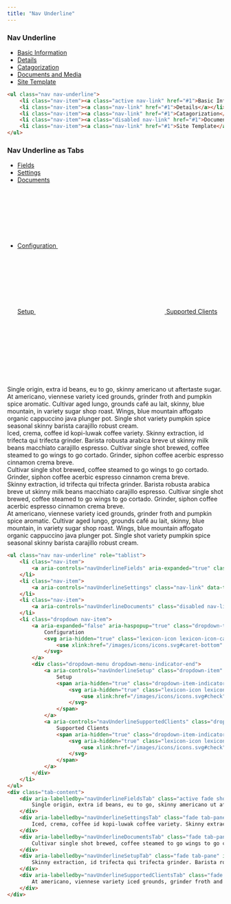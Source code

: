 ```yaml
---
title: "Nav Underline"
---
```


<article id="nav-underline">

### Nav Underline

<ul class="nav nav-underline">
	<li class="nav-item"><a class="active nav-link" href="#1">Basic Information</a></li>
	<li class="nav-item"><a class="nav-link" href="#1">Details</a></li>
	<li class="nav-item"><a class="nav-link" href="#1">Catagorization</a></li>
	<li class="nav-item"><a class="disabled nav-link" href="#1">Documents and Media</a></li>
	<li class="nav-item"><a class="nav-link" href="#1">Site Template</a></li>
</ul>

```html
<ul class="nav nav-underline">
	<li class="nav-item"><a class="active nav-link" href="#1">Basic Information</a></li>
	<li class="nav-item"><a class="nav-link" href="#1">Details</a></li>
	<li class="nav-item"><a class="nav-link" href="#1">Catagorization</a></li>
	<li class="nav-item"><a class="disabled nav-link" href="#1">Documents and Media</a></li>
	<li class="nav-item"><a class="nav-link" href="#1">Site Template</a></li>
</ul>
```

</article>


<article id="nav-underline-as-tabs">

### Nav Underline as Tabs

<ul class="nav nav-underline" role="tablist">
	<li class="nav-item">
		<a aria-controls="navUnderlineFields" aria-expanded="true" class="active nav-link" data-toggle="tab" href="#navUnderlineFields" id="navUnderlineFieldsTab" role="tab">Fields</a>
	</li>
	<li class="nav-item">
		<a aria-controls="navUnderlineSettings" class="nav-link" data-toggle="tab" href="#navUnderlineSettings" id="navUnderlineSettingsTab" role="tab">Settings</a>
	</li>
	<li class="nav-item">
		<a aria-controls="navUnderlineDocuments" class="disabled nav-link" href="#navUnderlineDocuments" id="navUnderlineDocumentsTab" role="tab">Documents</a>
	</li>
	<li class="dropdown nav-item">
		<a aria-expanded="false" aria-haspopup="true" class="dropdown-toggle nav-link" data-toggle="dropdown" href="#1" role="button">
			Configuration
			<svg aria-hidden="true" class="lexicon-icon lexicon-icon-caret-bottom">
				<use xlink:href="/images/icons/icons.svg#caret-bottom" />
			</svg>
		</a>
		<div class="dropdown-menu dropdown-menu-indicator-end">
			<a aria-controls="navUnderlineSetup" class="dropdown-item" data-toggle="tab" href="#navUnderlineSetup" id="navUnderlineSetupTab" role="tab">
				Setup
				<span aria-hidden="true" class="dropdown-item-indicator">
					<svg aria-hidden="true" class="lexicon-icon lexicon-icon-check">
						<use xlink:href="/images/icons/icons.svg#check" />
					</svg>
				</span>
			</a>
			<a aria-controls="navUnderlineSupportedClients" class="dropdown-item" data-toggle="tab" href="#navUnderlineSupportedClients" id="navUnderlineSupportedClientsTab" role="tab">
				Supported Clients
				<span aria-hidden="true" class="dropdown-item-indicator">
					<svg aria-hidden="true" class="lexicon-icon lexicon-icon-check">
						<use xlink:href="/images/icons/icons.svg#check" />
					</svg>
				</span>
			</a>
		</div>
	</li>
</ul>
<div class="tab-content">
	<div aria-labelledby="navUnderlineFieldsTab" class="active fade show tab-pane" id="navUnderlineFields" role="tabpanel">
		Single origin, extra id beans, eu to go, skinny americano ut aftertaste sugar. At americano, viennese variety iced grounds, grinder froth and pumpkin spice aromatic. Cultivar aged lungo, grounds café au lait, skinny, blue mountain, in variety sugar shop roast. Wings, blue mountain affogato organic cappuccino java plunger pot. Single shot variety pumpkin spice seasonal skinny barista carajillo robust cream.
	</div>
	<div aria-labelledby="navUnderlineSettingsTab" class="fade tab-pane" id="navUnderlineSettings" role="tabpanel">
		Iced, crema, coffee id kopi-luwak coffee variety. Skinny extraction, id trifecta qui trifecta grinder. Barista robusta arabica breve ut skinny milk beans macchiato carajillo espresso. Cultivar single shot brewed, coffee steamed to go wings to go cortado. Grinder, siphon coffee acerbic espresso cinnamon crema breve.
	</div>
	<div aria-labelledby="navUnderlineDocumentsTab" class="fade tab-pane" id="navUnderlineDocuments" role="tabpanel">
		Cultivar single shot brewed, coffee steamed to go wings to go cortado. Grinder, siphon coffee acerbic espresso cinnamon crema breve.
	</div>
	<div aria-labelledby="navUnderlineSetupTab" class="fade tab-pane" id="navUnderlineSetup" role="tabpanel">
		Skinny extraction, id trifecta qui trifecta grinder. Barista robusta arabica breve ut skinny milk beans macchiato carajillo espresso. Cultivar single shot brewed, coffee steamed to go wings to go cortado. Grinder, siphon coffee acerbic espresso cinnamon crema breve.
	</div>
	<div aria-labelledby="navUnderlineSupportedClientsTab" class="fade tab-pane" id="navUnderlineSupportedClients" role="tabpanel">
		At americano, viennese variety iced grounds, grinder froth and pumpkin spice aromatic. Cultivar aged lungo, grounds café au lait, skinny, blue mountain, in variety sugar shop roast. Wings, blue mountain affogato organic cappuccino java plunger pot. Single shot variety pumpkin spice seasonal skinny barista carajillo robust cream.
	</div>
</div>

```html
<ul class="nav nav-underline" role="tablist">
	<li class="nav-item">
		<a aria-controls="navUnderlineFields" aria-expanded="true" class="active nav-link" data-toggle="tab" href="#navUnderlineFields" id="navUnderlineFieldsTab" role="tab">Fields</a>
	</li>
	<li class="nav-item">
		<a aria-controls="navUnderlineSettings" class="nav-link" data-toggle="tab" href="#navUnderlineSettings" id="navUnderlineSettingsTab" role="tab">Settings</a>
	</li>
	<li class="nav-item">
		<a aria-controls="navUnderlineDocuments" class="disabled nav-link" href="#navUnderlineDocuments" id="navUnderlineDocumentsTab" role="tab">Documents</a>
	</li>
	<li class="dropdown nav-item">
		<a aria-expanded="false" aria-haspopup="true" class="dropdown-toggle nav-link" data-toggle="dropdown" href="#1" role="button">
			Configuration
			<svg aria-hidden="true" class="lexicon-icon lexicon-icon-caret-bottom">
				<use xlink:href="/images/icons/icons.svg#caret-bottom" />
			</svg>
		</a>
		<div class="dropdown-menu dropdown-menu-indicator-end">
			<a aria-controls="navUnderlineSetup" class="dropdown-item" data-toggle="tab" href="#navUnderlineSetup" id="navUnderlineSetupTab" role="tab">
				Setup
				<span aria-hidden="true" class="dropdown-item-indicator">
					<svg aria-hidden="true" class="lexicon-icon lexicon-icon-check">
						<use xlink:href="/images/icons/icons.svg#check" />
					</svg>
				</span>
			</a>
			<a aria-controls="navUnderlineSupportedClients" class="dropdown-item" data-toggle="tab" href="#navUnderlineSupportedClients" id="navUnderlineSupportedClientsTab" role="tab">
				Supported Clients
				<span aria-hidden="true" class="dropdown-item-indicator">
					<svg aria-hidden="true" class="lexicon-icon lexicon-icon-check">
						<use xlink:href="/images/icons/icons.svg#check" />
					</svg>
				</span>
			</a>
		</div>
	</li>
</ul>
<div class="tab-content">
	<div aria-labelledby="navUnderlineFieldsTab" class="active fade show tab-pane" id="navUnderlineFields" role="tabpanel">
		Single origin, extra id beans, eu to go, skinny americano ut aftertaste sugar. At americano, viennese variety iced grounds, grinder froth and pumpkin spice aromatic. Cultivar aged lungo, grounds café au lait, skinny, blue mountain, in variety sugar shop roast. Wings, blue mountain affogato organic cappuccino java plunger pot. Single shot variety pumpkin spice seasonal skinny barista carajillo robust cream.
	</div>
	<div aria-labelledby="navUnderlineSettingsTab" class="fade tab-pane" id="navUnderlineSettings" role="tabpanel">
		Iced, crema, coffee id kopi-luwak coffee variety. Skinny extraction, id trifecta qui trifecta grinder. Barista robusta arabica breve ut skinny milk beans macchiato carajillo espresso. Cultivar single shot brewed, coffee steamed to go wings to go cortado. Grinder, siphon coffee acerbic espresso cinnamon crema breve.
	</div>
	<div aria-labelledby="navUnderlineDocumentsTab" class="fade tab-pane" id="navUnderlineDocuments" role="tabpanel">
		Cultivar single shot brewed, coffee steamed to go wings to go cortado. Grinder, siphon coffee acerbic espresso cinnamon crema breve.
	</div>
	<div aria-labelledby="navUnderlineSetupTab" class="fade tab-pane" id="navUnderlineSetup" role="tabpanel">
		Skinny extraction, id trifecta qui trifecta grinder. Barista robusta arabica breve ut skinny milk beans macchiato carajillo espresso. Cultivar single shot brewed, coffee steamed to go wings to go cortado. Grinder, siphon coffee acerbic espresso cinnamon crema breve.
	</div>
	<div aria-labelledby="navUnderlineSupportedClientsTab" class="fade tab-pane" id="navUnderlineSupportedClients" role="tabpanel">
		At americano, viennese variety iced grounds, grinder froth and pumpkin spice aromatic. Cultivar aged lungo, grounds café au lait, skinny, blue mountain, in variety sugar shop roast. Wings, blue mountain affogato organic cappuccino java plunger pot. Single shot variety pumpkin spice seasonal skinny barista carajillo robust cream.
	</div>
</div>
```

</article>